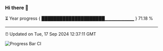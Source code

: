 ### Hi there 👋

⏳ Year progress { █████████████████████▁▁▁▁▁▁▁▁▁ } 71.18 %

---

⏰ Updated on Tue, 17 Sep 2024 12:37:11 GMT

![Progress Bar CI](https://github.com/liununu/liununu/workflows/Progress%20Bar%20CI/badge.svg)
